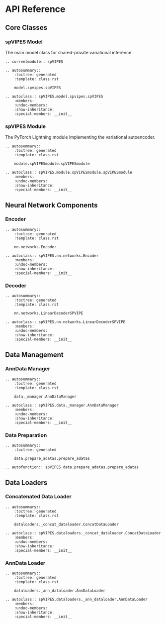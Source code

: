 # API Reference

## Core Classes

### spVIPES Model

The main model class for shared-private variational inference.

```{eval-rst}
.. currentmodule:: spVIPES

.. autosummary::
    :toctree: generated
    :template: class.rst

    model.spvipes.spVIPES

.. autoclass:: spVIPES.model.spvipes.spVIPES
    :members:
    :undoc-members:
    :show-inheritance:
    :special-members: __init__
```

### spVIPES Module

The PyTorch Lightning module implementing the variational autoencoder.

```{eval-rst}
.. autosummary::
    :toctree: generated
    :template: class.rst

    module.spVIPESmodule.spVIPESmodule

.. autoclass:: spVIPES.module.spVIPESmodule.spVIPESmodule
    :members:
    :undoc-members:
    :show-inheritance:
    :special-members: __init__
```

## Neural Network Components

### Encoder

```{eval-rst}
.. autosummary::
    :toctree: generated
    :template: class.rst

    nn.networks.Encoder

.. autoclass:: spVIPES.nn.networks.Encoder
    :members:
    :undoc-members:
    :show-inheritance:
    :special-members: __init__
```

### Decoder

```{eval-rst}
.. autosummary::
    :toctree: generated
    :template: class.rst

    nn.networks.LinearDecoderSPVIPE

.. autoclass:: spVIPES.nn.networks.LinearDecoderSPVIPE
    :members:
    :undoc-members:
    :show-inheritance:
    :special-members: __init__
```

## Data Management

### AnnData Manager

```{eval-rst}
.. autosummary::
    :toctree: generated
    :template: class.rst

    data._manager.AnnDataManager

.. autoclass:: spVIPES.data._manager.AnnDataManager
    :members:
    :undoc-members:
    :show-inheritance:
    :special-members: __init__
```

### Data Preparation

```{eval-rst}
.. autosummary::
    :toctree: generated

    data.prepare_adatas.prepare_adatas

.. autofunction:: spVIPES.data.prepare_adatas.prepare_adatas
```

## Data Loaders

### Concatenated Data Loader

```{eval-rst}
.. autosummary::
    :toctree: generated
    :template: class.rst

    dataloaders._concat_dataloader.ConcatDataLoader

.. autoclass:: spVIPES.dataloaders._concat_dataloader.ConcatDataLoader
    :members:
    :undoc-members:
    :show-inheritance:
    :special-members: __init__
```

### AnnData Loader

```{eval-rst}
.. autosummary::
    :toctree: generated
    :template: class.rst

    dataloaders._ann_dataloader.AnnDataLoader

.. autoclass:: spVIPES.dataloaders._ann_dataloader.AnnDataLoader
    :members:
    :undoc-members:
    :show-inheritance:
    :special-members: __init__
```
